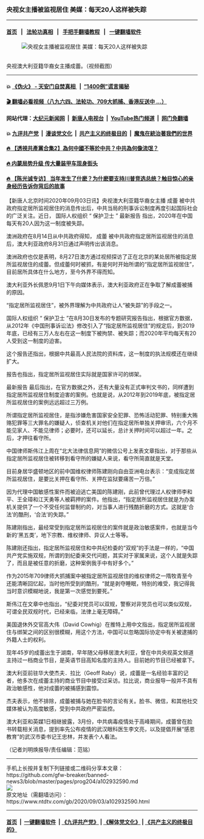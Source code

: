 ### 央视女主播被监视居住 美媒：每天20人这样被失踪
------------------------

#### [首页](https://github.com/gfw-breaker/banned-news3/blob/master/README.md) &nbsp;&nbsp;|&nbsp;&nbsp; [法轮功真相](https://github.com/begood0513/basic/blob/master/README.md)  &nbsp;&nbsp;|&nbsp;&nbsp; [手把手翻墙教程](https://github.com/gfw-breaker/guides/wiki)  &nbsp;&nbsp;|&nbsp;&nbsp; [一键翻墙软件](https://github.com/gfw-breaker/nogfw/blob/master/README.md)  



<div><div class="featured_image">
 <figure>
  <img alt="央视女主播被监视居住 美媒：每天20人这样被失踪" src="https://i.ntdtv.com/assets/uploads/2020/09/78-800x450.jpg"/>
 </figure><br/>
 <span class="caption">
  央视澳大利亚籍华裔女主播成蕾。（视频截图）
 </span>
</div>
</div><hr/>

#### 💥 [《伪火》 - 天安门自焚真相 ](http://141.164.51.119:10000/videos/blog/weihuo.html)&nbsp; |&nbsp; [“1400例”谎言揭秘  ](http://141.164.51.119:10000/videos/blog/jiexi1400.html)

#### [ 🎬  翻墙必看视频（八九六四、法轮功、709大抓捕、香港反送中 ...）](https://github.com/gfw-breaker/links/blob/master/banned.md)

#### 网站代理：[大纪元新闻网](http://167.172.10.89:10080/gb/) &nbsp;|&nbsp; [新唐人电视台](http://167.172.10.89:8808/gb/)  &nbsp;|&nbsp; [YouTube热门频道](http://158.247.203.241/youtube.html) &nbsp;|&nbsp; [网门免翻墙](http://158.247.203.241:11000/show.aspx?name=ogHome)

#### 💥 [九评共产党](http://141.164.51.119:10000/videos/res/jiuping/)&nbsp; |&nbsp; [漫谈党文化](http://141.164.51.119:10000/videos/res/mtdwh/)&nbsp; |&nbsp; [共产主义的终极目的](http://141.164.51.119:10000/videos/res/zjmd/)&nbsp; |&nbsp; [魔鬼在統治著我們的世界](http://141.164.51.119:10000/videos/res/TheSpecter/)  

#### [ 🔥  【透視共產黨合集2】為何中國不等於中共？中共為何像流氓？](http://141.164.51.119:10000/videos/news/../res/detox/index.html)

#### [ 🔥  内蒙局势升级 传大量装甲车现身街头](http://141.164.51.119:10000/videos/news/0903.html)

#### [ 🔥  【陈光诚专访】 当年发生了什麽？为什麽要支持川普竞选总统？触目惊心的亲身经历告诉你背后的故事](http://141.164.51.119:10000/videos/news/cgc02.html)

<div><div class="post_content" itemprop="articleBody">
 <p>
  【新唐人北京时间2020年09月03日讯】央视澳大利亚籍华裔女主播
  <ok href="https://www.ntdtv.com/gb/成蕾.htm">
   成蕾
  </ok>
  被中共政府指定居所监视居住的消息传出后，中共当局的刑事诉讼制度再度引起国际社会的广泛关注。近日，
  <ok href="https://www.ntdtv.com/gb/国际人权组织.htm">
   国际人权组织
  </ok>
  “
  <ok href="https://www.ntdtv.com/gb/保护卫士.htm">
   保护卫士
  </ok>
  ”
  <ok href="https://www.ntdtv.com/gb/最新报告.htm">
   最新报告
  </ok>
  指出，2020年在中国每天有20人因为这一制度被失踪。
 </p>
 <p>
  澳洲政府在8月14日从中共政府得知，
  <ok href="https://www.ntdtv.com/gb/成蕾.htm">
   成蕾
  </ok>
  被中共政府指定居所监视居住的消息后，澳大利亚政府8月31日通过声明传出该消息。
 </p>
 <p>
  澳洲政府也仅是表明，8月27日澳方通过视频探访了正在北京的某处居所被指定居所监视居住的成蕾。但成蕾何时被抓，有是何时开始所谓的“指定居所监视居住”，目前居所具体在什么地方，至今外界不得而知。
 </p>
 <p>
  澳大利亚外长佩恩9月1日下午向媒体表示，澳大利亚政府正在争取了解成蕾被捕的原因。
 </p>
 <p>
  “指定居所监视居住”，被外界理解为中共政府让人“被失踪”的手段之一。
 </p>
 <p>
  <ok href="https://www.ntdtv.com/gb/国际人权组织.htm">
   国际人权组织
  </ok>
  “
  <ok href="https://www.ntdtv.com/gb/保护卫士.htm">
   保护卫士
  </ok>
  ”在8月30日发布的专题研究报告指出，根据官方数据，从2012年《中国刑事诉讼法》修改引入了“指定居所监视居住”的规定后，到2019年底，已经有三万人左右在这一制度下被拘禁、被失踪；而2020年平均每天有20人受到这一制度的迫害。
 </p>
 <p>
  这个报告还指出，根据中共最高人民法院的资料库，这一制度的执法规模还在继续扩大。
 </p>
 <p>
  报告也指出，指定居所监视居住实际就是国家许可的绑架。
 </p>
 <p>
  <ok href="https://www.ntdtv.com/gb/最新报告.htm">
   最新报告
  </ok>
  最后指出，在官方数据之外，还有大量没有正式审判文书的，同样遭到指定居所监视居住制度迫害的案例。也就是说，从2012年到2019年底，被指定居所监视居住的案例远远超过三万例。
 </p>
 <p>
  所谓指定居所监视居住，是指涉嫌危害国家安全犯罪、恐怖活动犯罪、特别重大贿赂犯罪等三大罪名的嫌疑人，侦查机关对他们在指定居所单独关押审讯，六个月不能见家人、不能见律师；必要时，还可以延长，总计关押时间可以超过一年。之后，才押往看守所。
 </p>
 <p>
  中国律师斯伟江上周在“北大法律信息网”的微信公号上发表文章指出，对于那些从指定居所监视居住被转移到看守所的嫌疑人来说，看守所简直就是天堂。
 </p>
 <p>
  目前身居华盛顿地区的前中国维权律师陈建刚向自由亚洲电台表示：“变成指定居所监视居住，是要比关押在看守所、关押在监狱要痛苦一万倍。”
 </p>
 <p>
  因为代理中国敏感性案件而被迫逃亡美国的陈建刚，此前曾代理过人权律师李和平、王全璋和江天勇等人被羁押的案件。他指出，“指定居所监视居住就是为办案机关提供了一个不受任何监督制约的，对当事人进行残酷折磨的方式。这就是‘合法’的酷刑，‘合法’的失踪。”
 </p>
 <p>
  陈建刚指出，最经常受到指定居所监视居住的案件就是政治敏感案件，也就是当今新的‘黑五类’，地下宗教、维权律师、异议人士等等。
 </p>
 <p>
  陈建刚还指出，指定居所监视居住和中共纪检委的“双规”的手法是一样的，“中国共产党实施双规，所谓的到纪委来交代问题，其实对于家属来说，这个人就是失踪了，而且是被任意的折磨，这种案例我手中有好多个。”
 </p>
 <p>
  作为2015年709律师大抓捕案中被指定居所监视居住的维权律师之一隋牧青至今还能清晰回忆起，当时他所受到的酷刑，“就是剥夺睡眠，特别的难受，我记得我当时意识模糊地说，我是第一次感觉到要死。”
 </p>
 <p>
  斯伟江在文章中也指出，“纪委对党员可以双规，警察对非党员也可以类似双规，可谓全民双规时代，已经来临，法律上毫无障碍。”
 </p>
 <p>
  美国退休外交官高大伟（David Cowhig）在推特上用中文指出，指定居所监视居住与绑架之间的区别很模糊，用这个方法，中国可以忽略国际协定中有关被逮捕的外籍人士的权利。
 </p>
 <p>
  现年45岁的成蕾出生于湖南，早年随父母移居澳大利亚，曾在中共央视英文频道主持过一档商业节目，是英语节目高知名度的主持人。目前她的节目已经被拿下。
 </p>
 <p>
  澳大利亚前驻华大使杰夫．拉比（Geoff Raby）说，成蕾是一名经验丰富的记者，他多次在成蕾主持的商业节目中接受过采访。拉比说，商业报导一般并不具有政治敏感性，他对成蕾的被捕感到震惊。
 </p>
 <p>
  杰夫表示，他不排除，成蕾被捕与她在脸书的言论有关。脸书、微信，和其他社交媒体被认为高度敏感，受到中共政府严密监控。
 </p>
 <p>
  澳大利亚和英媒1日相继披露，3月份，中共病毒疫情处于高峰期间，成蕾曾在脸书转载相关消息，提到率先公布疫情的武汉眼科医生李文亮，以及提倡开展“感恩教育”的武汉市委书记王忠林，并发表个人看法。
 </p>
 <p>
  （记者刘明焕报导/责任编辑：范铭）
 </p>
 <div class="single_ad">
 </div>
</div>
</div>
<hr/>
手机上长按并复制下列链接或二维码分享本文章：<br/>
https://github.com/gfw-breaker/banned-news3/blob/master/pages/prog204/a102932590.md <br/>
<a href='https://github.com/gfw-breaker/banned-news3/blob/master/pages/prog204/a102932590.md'><img src='https://github.com/gfw-breaker/banned-news3/blob/master/pages/prog204/a102932590.md.png'/></a> <br/>
原文地址（需翻墙访问）：https://www.ntdtv.com/gb/2020/09/03/a102932590.html


------------------------
#### [首页](https://github.com/gfw-breaker/banned-news3/blob/master/README.md) &nbsp;|&nbsp; [一键翻墙软件](https://github.com/gfw-breaker/nogfw/blob/master/README.md) &nbsp;| [《九评共产党》](https://github.com/gfw-breaker/9ping.md/blob/master/README.md#九评之一评共产党是什么) | [《解体党文化》](https://github.com/gfw-breaker/jtdwh.md/blob/master/README.md) | [《共产主义的终极目的》](https://github.com/gfw-breaker/gczydzjmd.md/blob/master/README.md)


<img src='http://gfw-breaker.win/banned-news3/pages/prog204/a102932590.md' width='0px' height='0px'/>